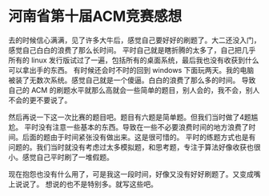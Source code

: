 # 河南省第十届ACM竞赛感想

去的时候信心满满，见了许多大牛后，感觉自己要好好的刷题了。大二还没入门，感觉自己白白的浪费了那么长时间。
平时自己就是瞎折腾的太多了，自己把几乎所有的 linux 发行版试过了一遍，包括所有的桌面系统，最后我也没有收获到什么可以拿出手的东西。
有时候还会时不时的回到 windows 下面玩两天。我的电脑被装了无数次系统。感觉自己就是一个傻逼。白白的浪费了那么多的时间。
导致自己的 ACM 的刷题水平就那么高就会一些简单的题目，别人会的，我不会，别人不会的更不要说了。

然后再说一下这一次比赛的题目吧。题目有六题是简单题。但我们当时做了4题尴尬。
平时没有注意一些基本的东西。导致在一些不必要浪费时间的地方浪费了时间。后面的题由于时间紧张没有做出来。这是很可惜的。
平时的练题方式也是有问题的。我们当时就没有考虑过太多模拟题，和思考题，专注于算法好像收获也很小。感觉自己平时刷了一堆假题。

现在抱怨也没有什么用了，可是我这一段时间，好像又没有好好刷题了。又变成嘴上说说了。
想说的也不是特别多。就写这些吧。